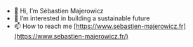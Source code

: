 - 👋 Hi, I’m Sébastien Majerowicz
- 👀 I’m interested in building a sustainable future
- 📫 How to reach me [https://www.sebastien-majerowicz.fr](https://www.sebastien-majerowicz.fr/)
